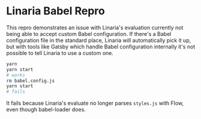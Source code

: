 # Linaria Babel Repro

This repro demonstrates an issue with Linaria's evaluation currently not being able to accept custom Babel configuration. If there's a Babel configuration file in the standard place, Linaria will automatically pick it up, but with tools like Gatsby which handle Babel configuration internally it's not possible to tell Linaria to use a custom one.

```sh
yarn
yarn start
# works
rm babel.config.js
yarn start
# fails
```

It fails because Linaria's evaluate no longer parses `styles.js` with Flow, even though babel-loader does.
